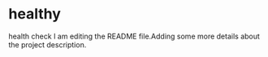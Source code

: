# healthy
health check
I am editing the README file.Adding some more details about the project description.

